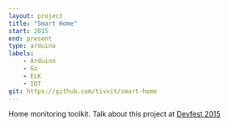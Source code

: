```yaml
---
layout: project
title: "Smart Home"
start: 2015
end: present
type: arduino
labels:
    - Arduino
    - Go
    - ELK
    - IOT
git: https://github.com/tivvit/smart-home
---
```

Home monitoring toolkit. Talk about this project at [Devfest 2015](/talks#developer-home-smart-home)